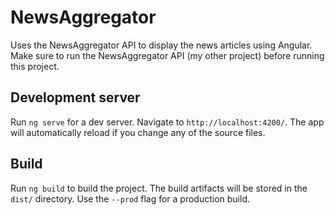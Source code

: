 
# NewsAggregator

Uses the NewsAggregator API to display the news articles using Angular. Make sure to run the NewsAggregator API (my other project) before running this project.

## Development server

Run `ng serve` for a dev server. Navigate to `http://localhost:4200/`. The app will automatically reload if you change any of the source files.

## Build

Run `ng build` to build the project. The build artifacts will be stored in the `dist/` directory. Use the `--prod` flag for a production build.



